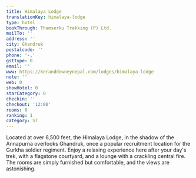 ```yaml
---
title: Himalaya Lodge
translationKey: himalaya-lodge
type: hotel
bookThrough: Thamserku Trekking (P) Ltd.
mailTo: ''
address: ''
city: Ghandruk
postalcode: ''
phone: '-,'
gstType: 0
email: ''
www: https://keranddowneynepal.com/lodges/himalaya-lodge
note: ''
web: 0
showHotel: 0
starCategory: 0
checkin: ''
checkout: '12:00'
rooms: 0
ranking: 1
category: ST
---
```


Located at over 6,500 feet, the Himalaya Lodge, in the shadow of the Annapurna overlooks Ghandruk, once a popular recruitment location for the Gurkha soldier regiment. Enjoy a relaxing experience here after your day's trek, with a flagstone courtyard, and a lounge with a crackling central fire. The rooms are simply furnished but comfortable, and the views are astonishing.